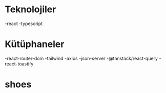 # Teknolojiler 

-react
-typescript

# Kütüphaneler
-react-router-dom
-tailwind
-axios
-json-server
-@tanstack/react-query
-react-toastify
# shoes
